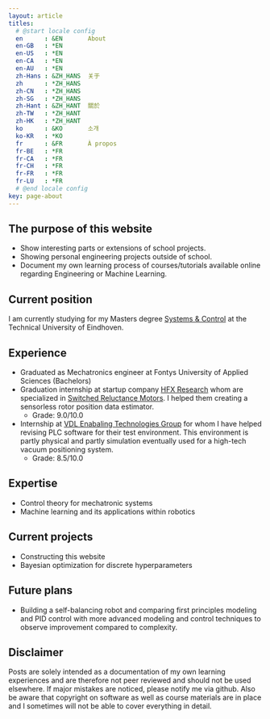 ```yaml
---
layout: article
titles:
  # @start locale config
  en      : &EN       About
  en-GB   : *EN
  en-US   : *EN
  en-CA   : *EN
  en-AU   : *EN
  zh-Hans : &ZH_HANS  关于
  zh      : *ZH_HANS
  zh-CN   : *ZH_HANS
  zh-SG   : *ZH_HANS
  zh-Hant : &ZH_HANT  關於
  zh-TW   : *ZH_HANT
  zh-HK   : *ZH_HANT
  ko      : &KO       소개
  ko-KR   : *KO
  fr      : &FR       À propos
  fr-BE   : *FR
  fr-CA   : *FR
  fr-CH   : *FR
  fr-FR   : *FR
  fr-LU   : *FR
  # @end locale config
key: page-about
---
```


## The purpose of this website
- Show interesting parts or extensions of school projects.
- Showing personal engineering projects outside of school.
- Document my own learning process of courses/tutorials available online regarding Engineering or Machine Learning. 

## Current position
I am currently studying for my Masters degree [Systems & Control](https://www.tue.nl/en/education/graduate-school/master-systems-and-control/) at the Technical University of Eindhoven.

## Experience

* Graduated as Mechatronics engineer at Fontys University of Applied Sciences (Bachelors) 
* Graduation internship at startup company [HFX Research](https://www.hfx-research.com/en/) whom are specialized in [Switched Reluctance Motors](https://en.wikipedia.org/wiki/Switched_reluctance_motor). I helped them creating a sensorless rotor position data estimator. 
    * Grade: 9.0/10.0
* Internship at [VDL Enabaling Technologies Group](https://www.vdletg.com/nl) for whom I have helped revising PLC software for their test environment. This environment is partly physical and partly simulation eventually used for a high-tech vacuum positioning system.  
    * Grade: 8.5/10.0

## Expertise
* Control theory for mechatronic systems
* Machine learning and its applications within robotics

## Current projects
* Constructing this website
* Bayesian optimization for discrete hyperparameters

## Future plans
* Building a self-balancing robot and comparing first principles modeling and PID control with more advanced modeling and control techniques to observe improvement compared to complexity.

## Disclaimer
Posts are solely intended as a documentation of my own learning experiences and are therefore not peer reviewed and should not be used elsewhere. If major mistakes are noticed, please notify me via github. Also be aware that copyright on software as well as course materials are in place and I sometimes will not be able to cover everything in detail.